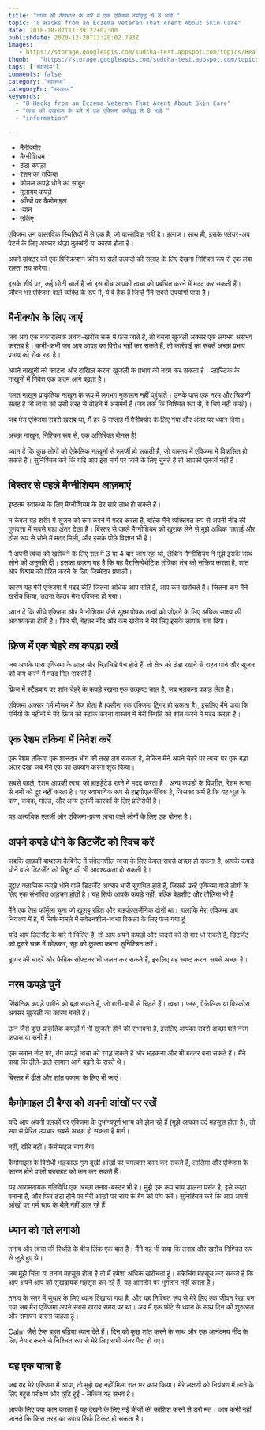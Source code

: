 ```yaml
---
title: "त्वचा की देखभाल के बारे में एक एक्जिमा वयोवृद्ध से 8 भाड़े "
topic: "8 Hacks from an Eczema Veteran That Arent About Skin Care"
date: 2018-10-07T11:39:22+02:00
publishdate: 2020-12-20T13:20:02.793Z
images: 
   - https://storage.googleapis.com/sudcha-test.appspot.com/topics/Health/default-selection/1.jpg
thumb:   "https://storage.googleapis.com/sudcha-test.appspot.com/topics/Health/default-selection/thumb/1.jpg"
tags: ["स्वास्थ्य"]
comments: false
category: "स्वास्थ्य"
categoryEn: "स्वास्थ्य"
keywords: 
  - "8 Hacks from an Eczema Veteran That Arent About Skin Care"
  - "त्वचा की देखभाल के बारे में एक एक्जिमा वयोवृद्ध से 8 भाड़े "
  - "information"

---
```

<ul> <li> मैनीक्योर </li> <li> मैग्नीशियम </li> <li> ठंडा कपड़ा </li> <li> रेशम का तकिया </li> <li> कोमल कपड़े धोने का साबुन </li> <li> मुलायम कपड़े </li> <li> आँखों पर कैमोमाइल </li> <li> ध्यान </li> <li> तकिए </li> </ul> <p> एक्जिमा उन वास्तविक स्थितियों में से एक है, जो वास्तविक नहीं है। इलाज। साथ ही, इसके फ़्लेयर-अप पैटर्न के लिए अक्सर थोड़ा तुकबंदी या कारण होता है। </p> <p> अपने डॉक्टर को एक प्रिस्क्रिप्शन क्रीम या सही उत्पादों की सलाह के लिए देखना निश्चित रूप से एक लंबा रास्ता तय करेगा। </p> <p> इसके शीर्ष पर, कई छोटी चालें हैं जो इस बीच आपकी त्वचा को प्रबंधित करने में मदद कर सकती हैं। जीवन भर एक्जिमा वाले व्यक्ति के रूप में, ये वे हैक हैं जिन्हें मैंने सबसे उपयोगी पाया है। </p> <h2> मैनीक्योर के लिए जाएं </h2> <p> जब आप एक नकारात्मक तनाव-खरोंच चक्र में फंस जाते हैं, तो बचना खुजली अक्सर एक लगभग असंभव करतब है। कभी-कभी जब आप आग्रह का विरोध नहीं कर सकते हैं, तो कार्रवाई का सबसे अच्छा प्रभाव प्रभाव को रोक रहा है। </p> <p> अपने नाखूनों को काटना और दाखिल करना खुजली के प्रभाव को नरम कर सकता है। प्लास्टिक के नाखूनों में निवेश एक कदम आगे बढ़ता है। </p> <p> गलत नाखून प्राकृतिक नाखून के रूप में लगभग नुकसान नहीं पहुंचाते। उनके पास एक नरम और चिकनी सतह है जो त्वचा को उसी तरह से तोड़ने में असमर्थ है (जब तक कि निश्चित रूप से, वे चिप नहीं करते)। </p> <p> जब मेरा एक्जिमा सबसे खराब था, मैं हर 6 सप्ताह में मैनीक्योर के लिए गया और अंतर पर ध्यान दिया। </p> <p> अच्छा नाखून, निश्चित रूप से, एक अतिरिक्त बोनस है! </p> <p> ध्यान दें कि कुछ लोगों को ऐक्रेलिक नाखूनों से एलर्जी हो सकती है, जो वास्तव में एक्जिमा में विकसित हो सकते हैं। सुनिश्चित करें कि यदि आप इस मार्ग पर जाने के लिए चुनते हैं तो आपको एलर्जी नहीं है। </p> <h2> बिस्तर से पहले मैग्नीशियम आज़माएं </h2> <p> इष्टतम स्वास्थ्य के लिए मैग्नीशियम के ढेर सारे लाभ हो सकते हैं। </p> <p> न केवल यह शरीर में सूजन को कम करने में मदद करता है, बल्कि मैंने व्यक्तिगत रूप से अपनी नींद की गुणवत्ता में सबसे बड़ा अंतर देखा है। बिस्तर से पहले मैग्नीशियम की खुराक लेने से मुझे अधिक गहराई और ठोस रूप से सोने में मदद मिली, और इसके पीछे विज्ञान भी है। </p> <p> मैं अपनी त्वचा को खरोंचने के लिए रात में 3 या 4 बार जाग रहा था, लेकिन मैग्नीशियम ने मुझे इसके साथ सोने की अनुमति दी। इसका कारण यह है कि यह पैरासिम्पेथेटिक तंत्रिका तंत्र को सक्रिय करता है, शांत और विश्राम को प्रेरित करने के लिए जिम्मेदार प्रणाली। </p> <p> कारण यह मेरी एक्जिमा में मदद की? जितना अधिक आप सोते हैं, आप कम खरोंचते हैं। जितना कम मैंने खरोंच किया, उतना बेहतर मेरा एक्जिमा हो गया। </p> <p> ध्यान दें कि सीधे एक्जिमा और मैग्नीशियम जैसे सूक्ष्म पोषक तत्वों को जोड़ने के लिए अधिक साक्ष्य की आवश्यकता होती है। फिर भी, बेहतर नींद और कम खरोंच ने मेरे लिए इसके लायक बना दिया। </p> <h2> फ्रिज में एक चेहरे का कपड़ा रखें </h2> <p> जब आपके पास एक्जिमा के लाल और चिड़चिड़े पैच होते हैं, तो क्षेत्र को ठंडा रखने से राहत पाने और सूजन को कम करने में मदद मिल सकती है। </p> <p> फ्रिज में स्टैंडबाय पर शांत चेहरे के कपड़े रखना एक उत्कृष्ट चाल है, जब भड़कना पकड़ लेता है। </p> <p> एक्जिमा अक्सर गर्म मौसम में तेज होता है (पसीना एक एक्जिमा ट्रिगर हो सकता है), इसलिए मैंने पाया कि गर्मियों के महीनों में मेरे फ्रिज को स्टॉक करना वास्तव में मेरी स्थिति को शांत करने में मदद करता है। </p> <h2> एक रेशम तकिया में निवेश करें </h2> <p> एक रेशम तकिया एक शानदार भोग की तरह लग सकता है, लेकिन मैंने अपने चेहरे पर त्वचा पर एक बड़ा अंतर देखा जब मैंने एक का उपयोग करना शुरू किया। </p> <p> सबसे पहले, रेशम आपकी त्वचा को हाइड्रेटेड रहने में मदद करता है। अन्य कपड़ों के विपरीत, रेशम त्वचा से नमी को दूर नहीं करता है। यह स्वाभाविक रूप से हाइपोएलर्जेनिक है, जिसका अर्थ है कि यह धूल के कण, कवक, मोल्ड, और अन्य एलर्जी कारकों के लिए प्रतिरोधी है। </p> <p> यह अत्यधिक एलर्जी और एक्जिमा-प्रवण त्वचा वाले लोगों के लिए एक बोनस है। </p> <h2> अपने कपड़े धोने के डिटर्जेंट को स्विच करें </h2> <p> जबकि आपकी बाथरूम कैबिनेट में संवेदनशील त्वचा के लिए केवल सबसे अच्छा हो सकता है, आपके कपड़े धोने वाले डिटर्जेंट को रिबूट की भी आवश्यकता हो सकती है। </p> <p> मुद्दा? क्लासिक कपड़े धोने वाले डिटर्जेंट अक्सर भारी सुगंधित होते हैं, जिससे उन्हें एक्जिमा वाले लोगों के लिए एक संभावित अड़चन होती है। यह सिर्फ आपके कपड़े नहीं, बल्कि बेडशीट और तौलिया भी है। </p> <p> मैंने एक ऐसा फॉर्मूला चुना जो खुशबू रहित और हाइपोएलर्जेनिक दोनों था। हालांकि मेरा एक्जिमा अब नियंत्रण में है, मैं सिर्फ मामले में संवेदनशील-त्वचा विकल्प के लिए फंस गया हूं। </p> <p> यदि आप डिटर्जेंट के बारे में चिंतित हैं, तो आप अपने कपड़ों और चादरों को दो बार धो सकते हैं, डिटर्जेंट को दूसरे चक्र में छोड़कर, सूद को कुल्ला करना सुनिश्चित करें। </p> <p> ड्रायर की चादरें और फैब्रिक सॉफ्टनर भी जलन कर सकते हैं, इसलिए यह स्पष्ट करना सबसे अच्छा है। </p> <h2> नरम कपड़े चुनें </h2> <p> सिंथेटिक कपड़े पसीने को बढ़ा सकते हैं, जो बारी-बारी से चिढ़ते हैं। त्वचा। प्लस, ऐक्रेलिक या विस्कोस अक्सर खुजली का कारण बनते हैं। </p> <p> ऊन जैसे कुछ प्राकृतिक कपड़ों में भी खुजली होने की संभावना है, इसलिए आपका सबसे अच्छा शर्त नरम कपास या सनी है। </p> <p> एक समान नोट पर, तंग कपड़े त्वचा को रगड़ सकते हैं और भड़कना और भी बदतर बना सकते हैं। मैंने पाया कि ढीले-ढाले सामान आगे बढ़ने के रास्ते थे। </p> <p> बिस्तर में ढीले और शांत पजामा के लिए भी जाएं। </p> <h2> कैमोमाइल टी बैग्स को अपनी आंखों पर रखें </h2> <p> यदि आप अपनी पलकों पर एक्जिमा के दुर्भाग्यपूर्ण भाग्य को झेल रहे हैं (मुझे आपका दर्द महसूस होता है), तो स्पा से प्रेरित उपचार सबसे अच्छा हो सकता है मार्ग। </p> <p> नहीं, खीरे नहीं। कैमोमाइल चाय बैग! </p> <p> कैमोमाइल के विरोधी भड़काऊ गुण दुखी आंखों पर चमत्कार काम कर सकते हैं, लालिमा और एक्जिमा के कारण होने वाली घबराहट को कम कर सकते हैं। </P> <p> यह आरामदायक गतिविधि एक अच्छा तनाव-बस्टर भी है। मुझे एक कप चाय डालना पसंद है, इसे काढ़ा बनाना है, और फिर ठंडा होने पर मेरी आंखों पर चाय के बैग को पॉप करें। सुनिश्चित करें कि आप अपनी आंखों पर गर्म चाय के थैले नहीं डाल रहे हैं! </P> <h2> ध्यान को गले लगाओ </h2> <p> तनाव और त्वचा की स्थिति के बीच लिंक एक बात है। मैंने यह भी पाया कि तनाव और खरोंच निश्चित रूप से जुड़े हुए थे। </p> <p> जब मुझे चिंता या तनाव महसूस होता है तो मैं हमेशा अधिक खरोंचता हूं। स्क्रैचिंग महसूस कर सकते हैं कि आप अपने आप को सुखदायक महसूस कर रहे हैं, यह आमतौर पर भुगतान नहीं करता है। </p> <p> तनाव के स्तर में सुधार के लिए ध्यान दिखाया गया है, और यह निश्चित रूप से मेरे लिए एक जीवन रेखा बन गया जब मेरा एक्जिमा अपने सबसे खराब समय पर था। अब मैं एक छोटे से ध्यान के साथ दिन की शुरुआत और समापन करना चाहता हूं। </p> <p> Calm जैसे ऐप्स बहुत बढ़िया ध्यान देते हैं। दिन को कुछ शांत करने के साथ और एक आनंदमय नींद के लिए तैयार करने से निश्चित रूप से मेरे लिए सभी अंतर पैदा हो गए। </p> <h2> यह एक यात्रा है </h2> <p> जब यह मेरे एक्जिमा में आया, तो मुझे यह नहीं मिला रात भर काम किया। मेरे लक्षणों को नियंत्रण में लाने के लिए बहुत परीक्षण और त्रुटि हुई - लेकिन यह संभव है। </p> <p> आपके लिए क्या काम करता है यह देखने के लिए नई चीजों की कोशिश करने से डरो मत। आप कभी नहीं जानते कि किस तरह का उपाय सिर्फ टिकट हो सकता है। </P> 